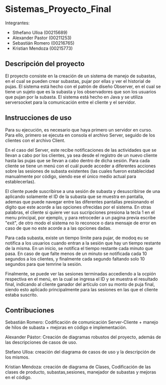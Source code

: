 # Sistemas_Proyecto_Final
Integrantes:
- Sthefano Ulloa (00215689)
- Alexander Pastor (00211253)
- Sebastián Romero (00216765)
- Kristian Mendoza (00215773)

## Descripción del proyecto
El proyecto consiste en la creación de un sistema de manejo de subastas, en el cual se pueden crear subastas, pujar por ellas y ver el historial de pujas. El sistema está hecho con el patrón de diseño Observer, en el cual se tiene un sujeto que es la subasta y los observadores que son los usuarios que pujan por la subasta. El sistema está hecho en Java y se utiliza serversocket para la comunicación entre el cliente y el servidor.

## Instrucciones de uso
Para su ejecución, es necesario que haya primero un servidor en curso. Para ello, primero se ejecuta en consola el archivo Server, seguido de los clientes con el archivo Client.

En el caso del Server, este recibe notificaciones de las actividades que se llevan a cabo por los clientes, ya sea desde el registro de un nuevo cliente hasta las pujas que se llevan a cabo dentro de dicha sesión. Para cada cliente se tiene un menú con el cuál puede acceder a diferentes acciones sobre las sesiones de subasta existentes (las cuales fueron establecidad manualmente por código, siendo ese el único medio actual para establecerlas). 

El cliente puede suscribirse a una sesión de subasta y desuscribirse de una aplicando solamente el ID de la subasta que se muestra en pantalla, ademas que puede navegar entre las diferentes pantallas presionando el digito que este acorde a las opciones ofrecidas por el sistema. En otras palabras, el cliente si quiere ver sus sucripciones presiona la tecla 1 en el menu principal, por ejemplo, y para retroceder a un pagina previa escribe "exit", de otro modo el sistema no lo reconoce o dara mensaje de error en caso de que no este acorde a a las opciones dadas.

Para cada subasta, existe un tiempo límite para pujar, de modoq eu se notifica a los usuarios cuando entran a la sesión que hay un tiempo restante de la misma. En un inicio, se notifica el tiempo restante cada minuto que pasa. En caso de que falte menos de un minuto se notificada cada 10 segundos a los clientes, y finalmente cada segundo faltando solo 10 segundos para que temrine la sesión.

Finalmente, se puede ver las sesiones terminadas accediendo a la ocpión respectiva en el menú, en la cual se ingresa el ID y se muestra el resultado final, indicando al cliente ganador del artículo con su monto de puja final, siendo esto aplicado principalmente para las sesiones en las que el cliente estaba suscrito. 

## Contribuciones
Sebastián Romero: Codificación de comunicación Server-Cliente + manejo de hilos de subasta + mejoras en código e implementación.

Alexander Pástor: Creación de diagramas robustos del proyecto, además de las descripciones de casos de uso.

Stefano Ulloa: creación del diagrama de casos de uso y la descripción de los mismos.

Kristian Mendoza: creación de diagrama de Clases, Codificación de las clases de producto, subastas,sesiones, manejador de subastas y mejoras en el código.
